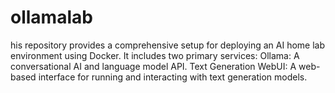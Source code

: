 # ollamalab
his repository provides a comprehensive setup for deploying an AI home lab environment using Docker. It includes two primary services:  Ollama: A conversational AI and language model API. Text Generation WebUI: A web-based interface for running and interacting with text generation models.
